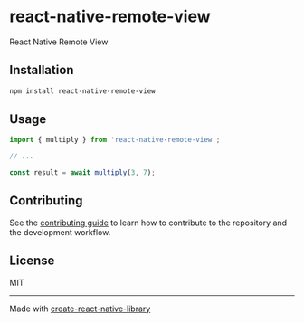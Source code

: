 # react-native-remote-view

React Native Remote View

## Installation

```sh
npm install react-native-remote-view
```

## Usage

```js
import { multiply } from 'react-native-remote-view';

// ...

const result = await multiply(3, 7);
```

## Contributing

See the [contributing guide](CONTRIBUTING.md) to learn how to contribute to the repository and the development workflow.

## License

MIT

---

Made with [create-react-native-library](https://github.com/callstack/react-native-builder-bob)
